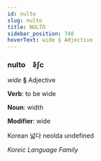 ```yaml
---
id: nulto
slug: nulto
title: NULTO
sidebar_position: 748
hoverText: wide § Adjective
---
```


### nulto&emsp;<span kind="abugida">ƨ͊ʃc</span>

*wide* **§** Adjective

**Verb**: to be wide

**Noun**: width

**Modifier**: wide

Korean 넓다 neolda undefined

*Koreic Language Family*